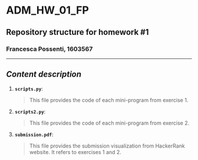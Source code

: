 # ADM_HW_01_FP
## Repository structure for homework #1
### Francesca Possenti, 1603567
---

## *Content description*
1. __`scripts.py`__: 
	> This file provides the code of each mini-program from exercise 1. 

2. __`scripts2.py`__: 
	> This file provides the code of each mini-program from exercise 2.
	
3. __`submission.pdf`__: 
	> This file provides the submission visualization from HackerRank website. It refers to exercises 1 and 2.
